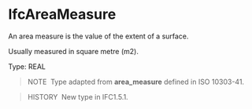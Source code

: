 IfcAreaMeasure
==============

An area measure is the value of the extent of a surface.

Usually measured in square metre (m2).

Type: REAL

> NOTE&nbsp; Type adapted from **area_measure** defined in ISO 10303-41.

> HISTORY&nbsp; New type in IFC1.5.1.
